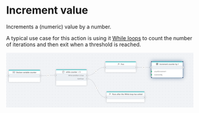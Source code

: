 # Increment value

Increments a (numeric) value by a number.

A typical use case for this action is using it [While loops](while.md) to count the number of iterations and then exit when a threshold is reached.

![image](../../../../images/flow/increment.png)

